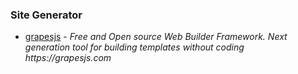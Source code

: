 ### Site Generator

- [grapesjs](https://github.com/artf/grapesjs) - _Free and Open source Web Builder Framework. Next generation tool for building templates without coding https://grapesjs.com_
